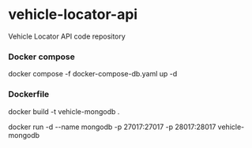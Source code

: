 # vehicle-locator-api
Vehicle Locator API code repository

### Docker compose
docker compose -f docker-compose-db.yaml up -d

### Dockerfile
docker build -t vehicle-mongodb .

docker run -d --name mongodb -p 27017:27017 -p 28017:28017 vehicle-mongodb